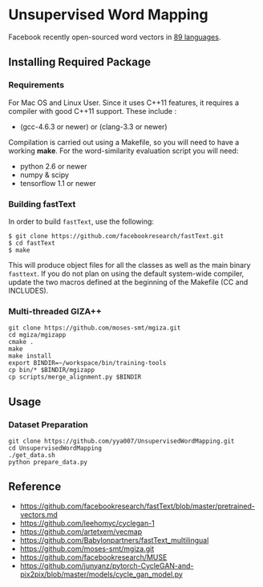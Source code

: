 # Unsupervised Word Mapping
Facebook recently open-sourced word vectors in [89 languages](https://github.com/facebookresearch/fastText/blob/master/pretrained-vectors.md).

## Installing Required Package

### Requirements

For Mac OS and Linux User.
Since it uses C++11 features, it requires a compiler with good C++11 support.
These include :

* (gcc-4.6.3 or newer) or (clang-3.3 or newer)

Compilation is carried out using a Makefile, so you will need to have a working **make**.
For the word-similarity evaluation script you will need:

* python 2.6 or newer
* numpy & scipy
* tensorflow 1.1 or newer

### Building fastText

In order to build `fastText`, use the following:

```
$ git clone https://github.com/facebookresearch/fastText.git
$ cd fastText
$ make
```
This will produce object files for all the classes as well as the main binary `fasttext`.
If you do not plan on using the default system-wide compiler, update the two macros defined at the beginning of the Makefile (CC and INCLUDES).

### Multi-threaded GIZA++

```
git clone https://github.com/moses-smt/mgiza.git
cd mgiza/mgizapp
cmake .
make
make install
export BINDIR=~/workspace/bin/training-tools
cp bin/* $BINDIR/mgizapp
cp scripts/merge_alignment.py $BINDIR
```


## Usage

### Dataset Preparation
```
git clone https://github.com/yya007/UnsupervisedWordMapping.git
cd UnsupervisedWordMapping
./get_data.sh
python prepare_data.py
```

## Reference
* https://github.com/facebookresearch/fastText/blob/master/pretrained-vectors.md
* https://github.com/leehomyc/cyclegan-1
* https://github.com/artetxem/vecmap
* https://github.com/Babylonpartners/fastText_multilingual
* https://github.com/moses-smt/mgiza.git
* https://github.com/facebookresearch/MUSE
* https://github.com/junyanz/pytorch-CycleGAN-and-pix2pix/blob/master/models/cycle_gan_model.py

